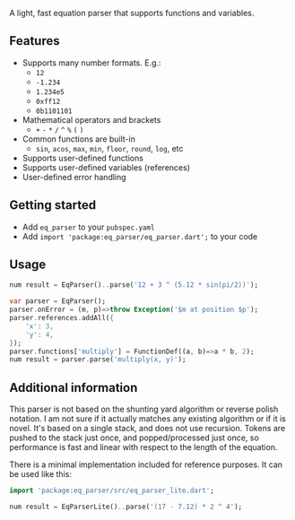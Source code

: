 A light, fast equation parser that supports functions and variables.

## Features

- Supports many number formats. E.g.:
  - `12`
  - `-1.234`
  - `1.234e5`
  - `0xff12`
  - `0b1101101`
- Mathematical operators and brackets
  - `+` `-` `*` `/` `^` `%` `(` `)`
- Common functions are built-in
  - `sin`, `acos`, `max`, `min`, `floor`, `round`, `log`, etc
- Supports user-defined functions
- Supports user-defined variables (references)
- User-defined error handling

## Getting started

- Add `eq_parser` to your `pubspec.yaml`
- Add `import 'package:eq_parser/eq_parser.dart';` to your code

## Usage

```dart
num result = EqParser()..parse('12 + 3 ^ (5.12 * sin(pi/2))');
```

```dart
var parser = EqParser();
parser.onError = (m, p)=>throw Exception('$m at position $p');
parser.references.addAll({
    'x': 3,
    'y': 4,
});
parser.functions['multiply'] = FunctionDef((a, b)=>a * b, 2);
num result = parser.parse('multiply(x, y)');
```

## Additional information

This parser is not based on the shunting yard algorithm or reverse polish
notation. I am not sure if it actually matches any existing algorithm or if
it is novel. It's based on a single stack, and does not use recursion. Tokens
are pushed to the stack just once, and popped/processed just once, so performance is
fast and linear with respect to the length of the equation.

There is a minimal implementation included for reference purposes. It can be
used like this:

```dart
import 'package:eq_parser/src/eq_parser_lite.dart';

num result = EqParserLite()..parse('(17 - 7.12) * 2 ^ 4');
```

